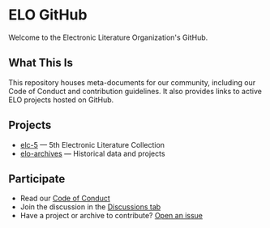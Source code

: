 # ELO GitHub

Welcome to the Electronic Literature Organization's GitHub.

## What This Is

This repository houses meta-documents for our community, including our Code of Conduct and contribution guidelines. It also provides links to active ELO projects hosted on GitHub.

## Projects

- [elc-5](https://github.com/eliterature/elc5) — 5th Electronic Literature Collection
- [elo-archives](https://github.com/eliterature/archives) — Historical data and projects

## Participate

- Read our [Code of Conduct](.github/CODE_OF_CONDUCT.md)
- Join the discussion in the [Discussions tab](https://github.com/eliterature/discussions)
- Have a project or archive to contribute? [Open an issue](https://github.com/eliterature/.github/issues)

